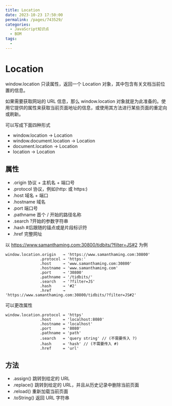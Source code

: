 ```yaml
---
title: Location
date: 2023-10-23 17:50:00
permalink: /pages/743529/
categories:
  - JavaScript知识点
  - BOM
tags:
  -
---
```


# Location

window.location 只读属性，返回一个 Location 对象，其中包含有关文档当前位置的信息。

如果需要获取网站的 URL 信息，那么 window.location 对象就是为此准备的。使用它提供的属性来获取当前页面地址的信息，或使用其方法进行某些页面的重定向或刷新。

可以写成下面四种形式

- window.location → Location
- window.document.location → Location
- document.location → Location
- location → Location

## 属性

- .origin 协议 + 主机名 + 端口号
- .protocol 协议，例如(http: 或 https:)
- .host 域名 + 端口
- .hostname 域名
- .port 端口号
- .pathname 首个 / 开始的路径名称
- .search ?开始的参数字符串
- .hash #后跟随的锚点或是片段标识符
- .href 完整网址

以 https://www.samanthaming.com:30800/tidbits/?filter=JS#2 为例

```text
window.location.origin   → 'https://www.samanthaming.com:30800'
               .protocol → 'https:'
               .host     → 'www.samanthaming.com:30800'
               .hostname → 'www.samanthaming.com'
               .port     → '30800'
               .pathname → '/tidbits/'
               .search   → '?filter=JS'
               .hash     → '#2'
               .href     → 'https://www.samanthaming.com:30800/tidbits/?filter=JS#2'
```

可以更改属性

```text
window.location.protocol = 'https'
               .host     = 'localhost:8080'
               .hostname = 'localhost'
               .port     = '8080'
               .pathname = 'path'
               .search   = 'query string' // (不需要传入 ?)
               .hash     = 'hash' // (不需要传入 #)
               .href     = 'url'
```

## 方法

- .assign() 跳转到给定的 URL
- .replace() 跳转到给定的 URL，并且从历史记录中删除当前页面
- .reload() 重新加载当前页面
- .toString() 返回 URL 字符串

